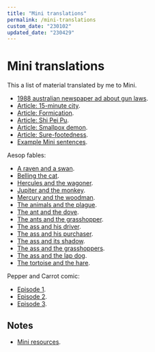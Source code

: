 ```yaml
---
title: "Mini translations"
permalink: /mini-translations
custom_date: "230102"
updated_date: "230429"
---
```


# Mini translations

This a list of material translated by me to Mini.

- [1988 australian newspaper ad about gun laws](/i-pensa-a-si-nun).
- [Article: 15-minute city](/15-minute-siti).
- [Article: Formication](/muravi-senti).
- [Article: Shi Pei Pu](/shi-pei-pu).
- [Article: Smallpox demon](/ruja-lati-maladi-demon).
- [Article: Sure-footedness](/sure-pedi-neso).
- [Example Mini sentences](/mini-sentences).

Aesop fables:

- [A raven and a swan](/kali-tori-an-pato).
- [Belling the cat](/en-i-siren-a-gato).
- [Hercules and the wagoner](/hercules-an-vagen-man).
- [Jupiter and the monkey](/jupiter-an-monki).
- [Mercury and the woodman](/merkurius-an-kata-igi-man).
- [The animals and the plague](/animale-an-lati-maladi).
- [The ant and the dove](/muravi-an-pase-tori).
- [The ants and the grasshopper](/muravi-an-kirikiti).
- [The ass and his driver](/tupe-kavalo-an-si-viro-senjore).
- [The ass and his purchaser](/tupe-kavalo-an-si-viro-kopen-man).
- [The ass and its shadow](/tupe-kavalo-an-si-osura).
- [The ass and the grasshoppers](/tupe-kavalo-an-kirikiti).
- [The ass and the lap dog](/tupe-kavalo-an-topi-noga-dogi).
- [The tortoise and the hare](/toti-an-kuneli).

Pepper and Carrot comic:

- [Episode 1](/pepper-an-carrot-1).
- [Episode 2](/pepper-an-carrot-2).
- [Episode 3](/pepper-an-carrot-3).

## Notes

- [Mini resources](/mini-resources).
